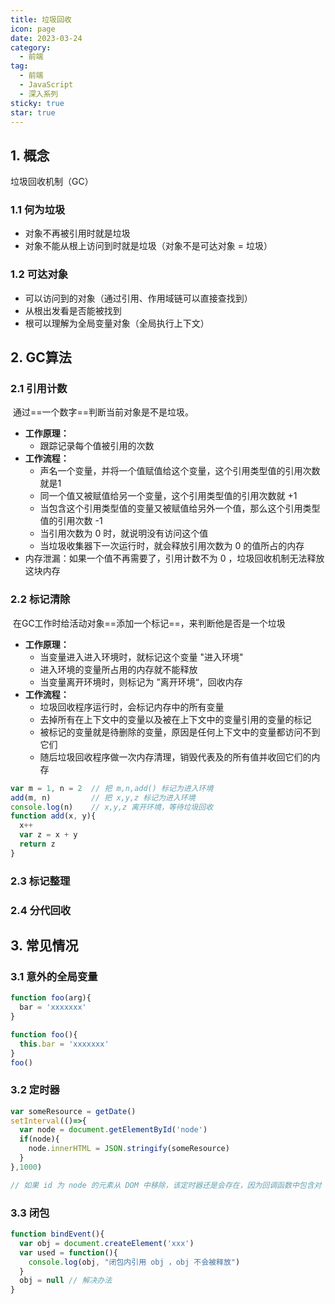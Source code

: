 ```yaml
---
title: 垃圾回收
icon: page
date: 2023-03-24
category:
  - 前端
tag:
  - 前端
  - JavaScript
  - 深入系列
sticky: true
star: true
---
```


<!-- more -->

## 1. 概念

垃圾回收机制（GC）

### 1.1 何为垃圾

- 对象不再被引用时就是垃圾
- 对象不能从根上访问到时就是垃圾（对象不是可达对象 = 垃圾）

### 1.2 可达对象

- 可以访问到的对象（通过引用、作用域链可以直接查找到）
- 从根出发看是否能被找到
- 根可以理解为全局变量对象（全局执行上下文）

## 2. GC算法

### 2.1 引用计数

​		通过==一个数字==判断当前对象是不是垃圾。

- **工作原理：**
  - 跟踪记录每个值被引用的次数
- **工作流程：**
  - 声名一个变量，并将一个值赋值给这个变量，这个引用类型值的引用次数就是1
  - 同一个值又被赋值给另一个变量，这个引用类型值的引用次数就 +1
  - 当包含这个引用类型值的变量又被赋值给另外一个值，那么这个引用类型值的引用次数 -1
  - 当引用次数为 0 时，就说明没有访问这个值
  - 当垃圾收集器下一次运行时，就会释放引用次数为 0 的值所占的内存
- 内存泄漏：如果一个值不再需要了，引用计数不为 0 ，垃圾回收机制无法释放这块内存

### 2.2 标记清除

​		在GC工作时给活动对象==添加一个标记==，来判断他是否是一个垃圾

- **工作原理：**
  - 当变量进入进入环境时，就标记这个变量 "进入环境"
  - 进入环境的变量所占用的内存就不能释放
  - 当变量离开环境时，则标记为 ”离开环境“，回收内存
- **工作流程：**
  - 垃圾回收程序运行时，会标记内存中的所有变量
  - 去掉所有在上下文中的变量以及被在上下文中的变量引用的变量的标记
  - 被标记的变量就是待删除的变量，原因是任何上下文中的变量都访问不到它们
  - 随后垃圾回收程序做一次内存清理，销毁代表及的所有值并收回它们的内存

```javascript
var m = 1, n = 2  // 把 m,n,add() 标记为进入环境
add(m, n)         // 把 x,y,z 标记为进入环境
console.log(n)    // x,y,z 离开环境，等待垃圾回收
function add(x, y){
  x++
  var z = x + y
  return z
}
```



### 2.3 标记整理

### 2.4 分代回收



## 3. 常见情况

### 3.1 意外的全局变量

```javascript
function foo(arg){
  bar = 'xxxxxxx'
}

function foo(){
  this.bar = 'xxxxxxx'
}
foo()
```

### 3.2 定时器

```javascript
var someResource = getDate()
setInterval(()=>{
  var node = document.getElementById('node')
  if(node){
    node.innerHTML = JSON.stringify(someResource)
  }
},1000)

// 如果 id 为 node 的元素从 DOM 中移除，该定时器还是会存在，因为回调函数中包含对 someResource 的引用，定时器外面的 someResource 也不会被释放
```



### 3.3 闭包

```javascript
function bindEvent(){
  var obj = document.createElement('xxx')
  var used = function(){
    console.log(obj, "闭包内引用 obj ，obj 不会被释放")
  }
  obj = null // 解决办法
}
```

